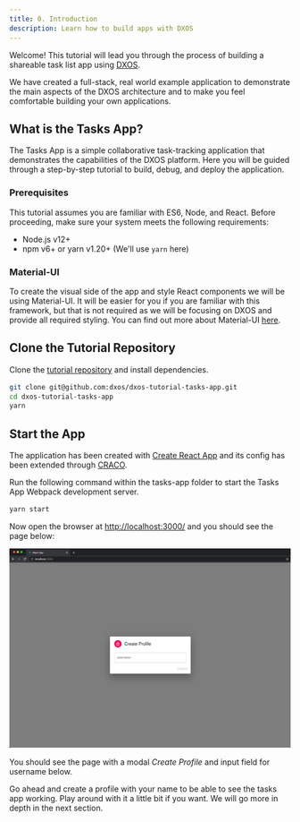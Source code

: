 ```yaml
---
title: 0. Introduction
description: Learn how to build apps with DXOS
---
```


Welcome! This tutorial will lead you through the process of building a shareable task list app using [DXOS](https://github.com/dxos).

We have created a full-stack, real world example application to demonstrate the main aspects of the DXOS architecture and to make you feel comfortable building your own applications.

## What is the Tasks App?

The Tasks App is a simple collaborative task-tracking application that demonstrates the capabilities of the DXOS platform.
Here you will be guided through a step-by-step tutorial to build, debug, and deploy the application.

### Prerequisites

This tutorial assumes you are familiar with ES6, Node, and React.
Before proceeding, make sure your system meets the following requirements:

- Node.js v12+
- npm v6+ or yarn v1.20+ (We'll use `yarn` here)

### Material-UI

To create the visual side of the app and style React components we will be using Material-UI. It will be easier for you if you are familiar with this framework, but that is not required as we will be focusing on DXOS and provide all required styling. You can find out more about Material-UI [here](https://material-ui.com/).

## Clone the Tutorial Repository

Clone the [tutorial repository](https://github.com/dxos/dxos-tutorial-tasks-app) and install dependencies.

```bash
git clone git@github.com:dxos/dxos-tutorial-tasks-app.git
cd dxos-tutorial-tasks-app
yarn
```

## Start the App

The application has been created with [Create React App](https://reactjs.org/docs/create-a-new-react-app.html) and its config has been extended through [CRACO](https://github.com/gsoft-inc/craco).

Run the following command within the tasks-app folder to start the Tasks App Webpack development server.

```bash
yarn start
```

Now open the browser at [http://localhost:3000/](http://localhost:3000/) and you should see the page below:

![Tasks App - Initial Screen](./introduction-00.png)

You should see the page with a modal _Create Profile_ and input field for username below.

Go ahead and create a profile with your name to be able to see the tasks app working.
Play around with it a little bit if you want. We will go more in depth in the next section.
